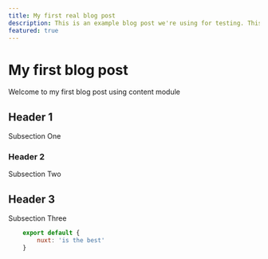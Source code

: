 ```yaml
---
title: My first real blog post
description: This is an example blog post we're using for testing. This is an example blog post we're using for testing. This is an example blog post we're using for testing.This is an example blog post we're using for testing. This is an example blog post we're using for testing. This is an example blog post we're using for testing. This is an example blog post we're using for testing.
featured: true
---
```

# My first blog post

Welcome to my first blog post using content module

## Header 1

Subsection One

### Header 2

Subsection Two

## Header 3

Subsection Three

```javascript
    export default {
        nuxt: 'is the best'
    }
```
